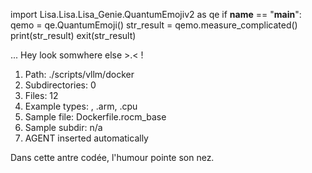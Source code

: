 
import Lisa.Lisa.Lisa_Genie.QuantumEmojiv2 as qe
if __name__ == "__main__":
  qemo = qe.QuantumEmoji()
  str_result = qemo.measure_complicated()
  print(str_result)
  exit(str_result)

... Hey look somwhere else >.< !

1. Path: ./scripts/vllm/docker
2. Subdirectories: 0
3. Files: 12
4. Example types: , .arm, .cpu
5. Sample file: Dockerfile.rocm_base
6. Sample subdir: n/a
7. AGENT inserted automatically

Dans cette antre codée, l'humour pointe son nez.
